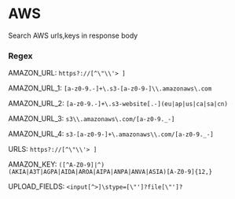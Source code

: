 # AWS
Search AWS urls,keys in response body
### Regex

AMAZON_URL: ```https?://[^\"\\'> ]```

AMAZON_URL_1: ```[a-z0-9.-]+\.s3-[a-z0-9-]\\.amazonaws\.com```

AMAZON_URL_2: ```[a-z0-9.-]+\.s3-website[.-](eu|ap|us|ca|sa|cn)```

AMAZON_URL_3: ```s3\\.amazonaws\.com/[a-z0-9._-]```

AMAZON_URL_4: ```s3-[a-z0-9-]+\.amazonaws\\.com/[a-z0-9._-]```

URLS: ```https?://[^\"\\'> ]```

AMAZON_KEY: ```([^A-Z0-9]|^)(AKIA|A3T|AGPA|AIDA|AROA|AIPA|ANPA|ANVA|ASIA)[A-Z0-9]{12,}```

UPLOAD_FIELDS: ```<input[^>]\stype=[\"']?file[\"']?```
